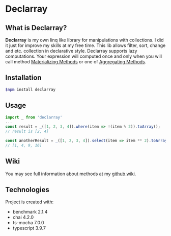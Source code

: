 # Declarray

## What is Declarray?

**Declarray** is my own linq like library for manipulations with collections. I did it just for improve my skills at my free time.
This lib allows filter, sort, change and etc. collection in declarative style.
Declarray supports lazy computations. Your expression will computed once and only when you will call method [Materializing Methods](https://github.com/afferenslucem/declarray/wiki/Materializing-Methods) or one of [Aggregating Methods](https://github.com/afferenslucem/declarray/wiki/Aggregating-Methods).

## Installation

```bash
$npm install declarray
```

## Usage

```typescript
import _ from 'declarray'
...
const result = _([1, 2, 3, 4]).where(item => !(item % 2)).toArray();
// result is [2, 4]

const anotherResult = _([1, 2, 3, 4]).select(item => item ** 2).toArray();
// [1, 4, 9, 16]
```

## Wiki

You may see full information about methods at my [github wiki](https://github.com/afferenslucem/declarray/wiki).

## Technologies

Project is created with:

* benchmark 2.1.4
* chai 4.2.0
* ts-mocha 7.0.0
* typescript 3.9.7
